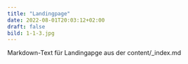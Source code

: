 ```yaml
---
title: "Landingpage"
date: 2022-08-01T20:03:12+02:00
draft: false
bild: 1-1-3.jpg
---
```


Markdown-Text für Landingapge aus der content/_index.md


